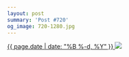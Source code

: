 ```yaml
---
layout: post
summary: 'Post #720'
og_image: 720-1280.jpg
---
```


<p>
 <time>
  <a href="/720">
   {{ page.date | date: "%B %-d, %Y" }}
  </a>
 </time>
 <a href="/720">
  <img data-taken="12/25/2017" sizes="(min-width: 700px) 50vw, calc(100vw - 2rem)" src="{{ site.assets_url }}/720-640.jpg" srcset="{{ site.assets_url }}/720-320.jpg 320w, {{ site.assets_url }}/720-640.jpg 640w, {{ site.assets_url }}/720-960.jpg 960w, {{ site.assets_url }}/720-1280.jpg 1280w"/>
 </a>
</p>

